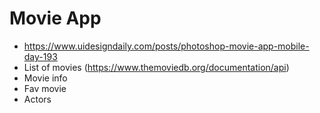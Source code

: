 # Movie App

-   https://www.uidesigndaily.com/posts/photoshop-movie-app-mobile-day-193
-   List of movies (https://www.themoviedb.org/documentation/api)
-   Movie info
-   Fav movie
-   Actors
